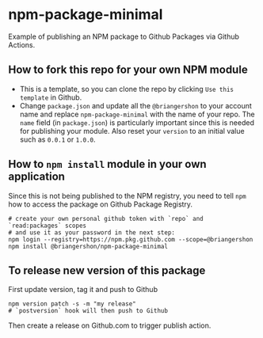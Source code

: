 # npm-package-minimal

Example of publishing an NPM package to Github Packages via Github Actions.

## How to fork this repo for your own NPM module

* This is a template, so you can clone the repo by clicking `Use this template` in Github.
* Change `package.json` and update all the `@briangershon` to your account name and replace `npm-package-minimal` with the name of your repo. The `name` field (in `package.json`) is particularly important since this is needed for publishing your module. Also reset your `version` to an initial value such as `0.0.1` or `1.0.0`.

## How to `npm install` module in your own application

Since this is not being published to the NPM registry, you need to tell `npm` how to access the package on Github Package Registry.

    # create your own personal github token with `repo` and `read:packages` scopes
    # and use it as your password in the next step:
    npm login --registry=https://npm.pkg.github.com --scope=@briangershon
    npm install @briangershon/npm-package-minimal

## To release new version of this package

First update version, tag it and push to Github

    npm version patch -s -m "my release"
    # `postversion` hook will then push to Github
    
Then create a release on Github.com to trigger publish action.
